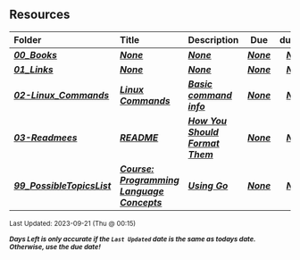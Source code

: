 ## Resources

| Folder | Title | Description | Due | dueDate |  |
|:------|:------|:------|:-----:|:-----:|-----|
| ***<a href="https://github.com/rugbyprof/4143-PLC/tree/master/Resources/00_Books">00_Books</a>*** | ***<a href="https://github.com/rugbyprof/4143-PLC/tree/master/Resources/00_Books">None</a>*** | ***<a href="https://github.com/rugbyprof/4143-PLC/tree/master/Resources/00_Books">None</a>*** | ***<a href="https://github.com/rugbyprof/4143-PLC/tree/master/Resources/00_Books"> None</a>*** | ***<a href="https://github.com/rugbyprof/4143-PLC/tree/master/Resources/00_Books">None</a>*** |  |
| ***<a href="https://github.com/rugbyprof/4143-PLC/tree/master/Resources/01_Links">01_Links</a>*** | ***<a href="https://github.com/rugbyprof/4143-PLC/tree/master/Resources/01_Links">None</a>*** | ***<a href="https://github.com/rugbyprof/4143-PLC/tree/master/Resources/01_Links">None</a>*** | ***<a href="https://github.com/rugbyprof/4143-PLC/tree/master/Resources/01_Links"> None</a>*** | ***<a href="https://github.com/rugbyprof/4143-PLC/tree/master/Resources/01_Links">None</a>*** |  |
| ***<a href="https://github.com/rugbyprof/4143-PLC/tree/master/Resources/02-Linux_Commands">02-Linux_Commands</a>*** | ***<a href="https://github.com/rugbyprof/4143-PLC/tree/master/Resources/02-Linux_Commands"> Linux Commands </a>*** | ***<a href="https://github.com/rugbyprof/4143-PLC/tree/master/Resources/02-Linux_Commands"> Basic command info</a>*** | ***<a href="https://github.com/rugbyprof/4143-PLC/tree/master/Resources/02-Linux_Commands"> None</a>*** | ***<a href="https://github.com/rugbyprof/4143-PLC/tree/master/Resources/02-Linux_Commands">None</a>*** |  |
| ***<a href="https://github.com/rugbyprof/4143-PLC/tree/master/Resources/03-Readmees">03-Readmees</a>*** | ***<a href="https://github.com/rugbyprof/4143-PLC/tree/master/Resources/03-Readmees"> README </a>*** | ***<a href="https://github.com/rugbyprof/4143-PLC/tree/master/Resources/03-Readmees"> How You Should Format Them</a>*** | ***<a href="https://github.com/rugbyprof/4143-PLC/tree/master/Resources/03-Readmees"> None</a>*** | ***<a href="https://github.com/rugbyprof/4143-PLC/tree/master/Resources/03-Readmees">None</a>*** |  |
| ***<a href="https://github.com/rugbyprof/4143-PLC/tree/master/Resources/99_PossibleTopicsList">99_PossibleTopicsList</a>*** | ***<a href="https://github.com/rugbyprof/4143-PLC/tree/master/Resources/99_PossibleTopicsList"> Course: Programming Language Concepts </a>*** | ***<a href="https://github.com/rugbyprof/4143-PLC/tree/master/Resources/99_PossibleTopicsList"> Using Go</a>*** | ***<a href="https://github.com/rugbyprof/4143-PLC/tree/master/Resources/99_PossibleTopicsList"> None</a>*** | ***<a href="https://github.com/rugbyprof/4143-PLC/tree/master/Resources/99_PossibleTopicsList">None</a>*** |  |

<sup>Last Updated: 2023-09-21 (Thu @ 00:15)</sup> 

<sup>***Days Left is only accurate if the `Last Updated` date is the same as todays date. Otherwise, use the due date!***</sup> 
